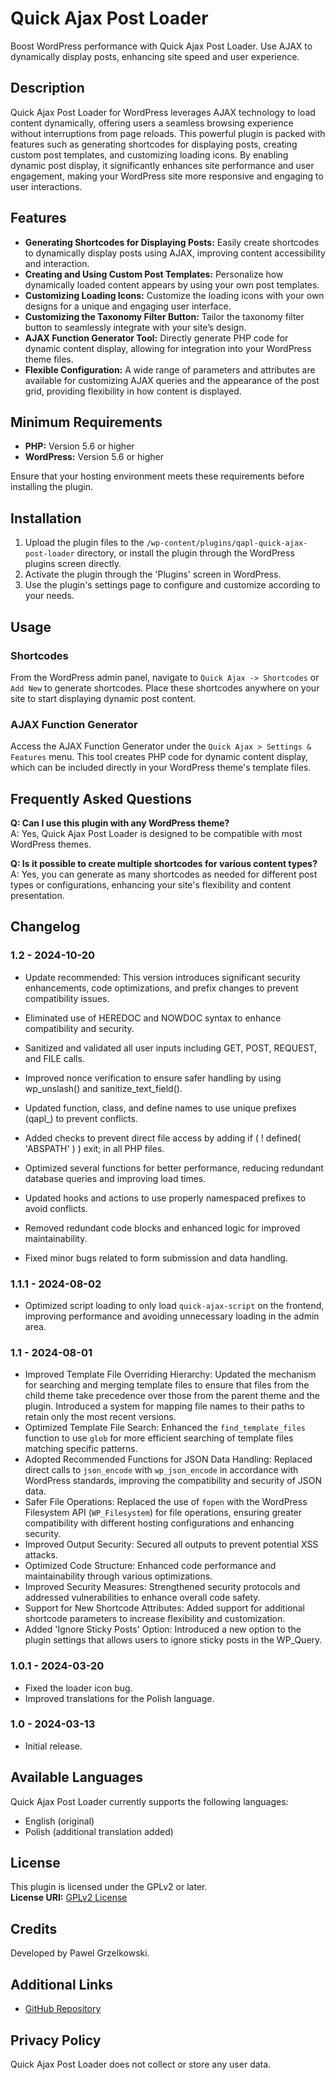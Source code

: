 # Quick Ajax Post Loader

Boost WordPress performance with Quick Ajax Post Loader. Use AJAX to dynamically display posts, enhancing site speed and user experience.

## Description

Quick Ajax Post Loader for WordPress leverages AJAX technology to load content dynamically, offering users a seamless browsing experience without interruptions from page reloads. This powerful plugin is packed with features such as generating shortcodes for displaying posts, creating custom post templates, and customizing loading icons. By enabling dynamic post display, it significantly enhances site performance and user engagement, making your WordPress site more responsive and engaging to user interactions.

## Features

- **Generating Shortcodes for Displaying Posts:** Easily create shortcodes to dynamically display posts using AJAX, improving content accessibility and interaction.
- **Creating and Using Custom Post Templates:** Personalize how dynamically loaded content appears by using your own post templates.
- **Customizing Loading Icons:** Customize the loading icons with your own designs for a unique and engaging user interface.
- **Customizing the Taxonomy Filter Button:** Tailor the taxonomy filter button to seamlessly integrate with your site’s design.
- **AJAX Function Generator Tool:** Directly generate PHP code for dynamic content display, allowing for integration into your WordPress theme files.
- **Flexible Configuration:** A wide range of parameters and attributes are available for customizing AJAX queries and the appearance of the post grid, providing flexibility in how content is displayed.

## Minimum Requirements

- **PHP:** Version 5.6 or higher
- **WordPress:** Version 5.6 or higher

Ensure that your hosting environment meets these requirements before installing the plugin.

## Installation

1. Upload the plugin files to the `/wp-content/plugins/qapl-quick-ajax-post-loader` directory, or install the plugin through the WordPress plugins screen directly.
2. Activate the plugin through the 'Plugins' screen in WordPress.
3. Use the plugin's settings page to configure and customize according to your needs.

## Usage

### Shortcodes

From the WordPress admin panel, navigate to `Quick Ajax -> Shortcodes` or `Add New` to generate shortcodes. Place these shortcodes anywhere on your site to start displaying dynamic post content.

### AJAX Function Generator

Access the AJAX Function Generator under the `Quick Ajax > Settings & Features` menu. This tool creates PHP code for dynamic content display, which can be included directly in your WordPress theme's template files.

## Frequently Asked Questions

**Q: Can I use this plugin with any WordPress theme?**  
A: Yes, Quick Ajax Post Loader is designed to be compatible with most WordPress themes.

**Q: Is it possible to create multiple shortcodes for various content types?**  
A: Yes, you can generate as many shortcodes as needed for different post types or configurations, enhancing your site's flexibility and content presentation.

## Changelog

### 1.2 - 2024-10-20
- Update recommended: This version introduces significant security enhancements, code optimizations, and prefix changes to prevent compatibility issues.

- Eliminated use of HEREDOC and NOWDOC syntax to enhance compatibility and security.
- Sanitized and validated all user inputs including GET, POST, REQUEST, and FILE calls.
- Improved nonce verification to ensure safer handling by using wp_unslash() and sanitize_text_field().
- Updated function, class, and define names to use unique prefixes (qapl_) to prevent conflicts.
- Added checks to prevent direct file access by adding if ( ! defined( 'ABSPATH' ) ) exit; in all PHP files.
- Optimized several functions for better performance, reducing redundant database queries and improving load times.
- Updated hooks and actions to use properly namespaced prefixes to avoid conflicts.
- Removed redundant code blocks and enhanced logic for improved maintainability.
- Fixed minor bugs related to form submission and data handling.

### 1.1.1 - 2024-08-02
- Optimized script loading to only load `quick-ajax-script` on the frontend, improving performance and avoiding unnecessary loading in the admin area.

### 1.1 - 2024-08-01
- Improved Template File Overriding Hierarchy: Updated the mechanism for searching and merging template files to ensure that files from the child theme take precedence over those from the parent theme and the plugin. Introduced a system for mapping file names to their paths to retain only the most recent versions.
- Optimized Template File Search: Enhanced the `find_template_files` function to use `glob` for more efficient searching of template files matching specific patterns.
- Adopted Recommended Functions for JSON Data Handling: Replaced direct calls to `json_encode` with `wp_json_encode` in accordance with WordPress standards, improving the compatibility and security of JSON data.
- Safer File Operations: Replaced the use of `fopen` with the WordPress Filesystem API (`WP_Filesystem`) for file operations, ensuring greater compatibility with different hosting configurations and enhancing security.
- Improved Output Security: Secured all outputs to prevent potential XSS attacks.
- Optimized Code Structure: Enhanced code performance and maintainability through various optimizations.
- Improved Security Measures: Strengthened security protocols and addressed vulnerabilities to enhance overall code safety.
- Support for New Shortcode Attributes: Added support for additional shortcode parameters to increase flexibility and customization.
- Added 'Ignore Sticky Posts' Option: Introduced a new option to the plugin settings that allows users to ignore sticky posts in the WP_Query.

### 1.0.1 - 2024-03-20
- Fixed the loader icon bug.
- Improved translations for the Polish language.

### 1.0 - 2024-03-13
- Initial release.

## Available Languages

Quick Ajax Post Loader currently supports the following languages:
- English (original)
- Polish (additional translation added)

## License

This plugin is licensed under the GPLv2 or later.  
**License URI:** [GPLv2 License](https://www.gnu.org/licenses/gpl-2.0.html)

## Credits

Developed by Pawel Grzelkowski.

## Additional Links

- [GitHub Repository](https://github.com/grzelkowski/quick-ajax-post-loader/)

## Privacy Policy

Quick Ajax Post Loader does not collect or store any user data.
